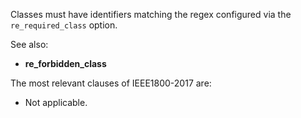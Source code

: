 Classes must have identifiers matching the regex configured via the
`re_required_class` option.

See also:
  - **re_forbidden_class**

The most relevant clauses of IEEE1800-2017 are:
  - Not applicable.
